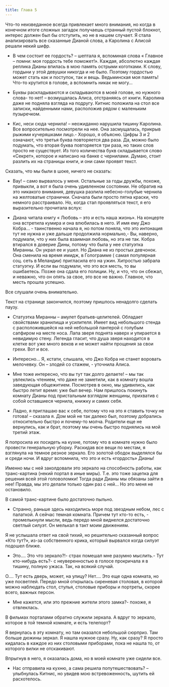 ```yaml
---
title: Глава 5
---
```


Что-то неизведанное всегда привлекает много внимания, но когда в конечном итоге сложных загадок получаешь странный
пустой блокнот, интерес должен был бы отступить, но не в нашем случает. Я стала анализировать все сказанные Дианой
слова, а Каролина с Алисой решали некий шифр.

- В чем состоит ее гордость? – шептала я, вспоминая слова « Главное – помни: моя гордость тебе поможет!». Каждая,
  абсолютно каждая реплика Дианы впилась в мою память острыми коготками. К слову, гордыни у этой девушки никогда и не
  было. Поэтому гордостью может стать как и поступок, так и вещь. Ведьминская моя память! Что-то крутится в голове, а
  вспомнить никак не могу…

- Буквы раскладываются и складываются в моей голове, но нужного слова- то нет! – возмущалась Алиса, отстраняясь от
  книги. Каролина даже не подняла взгляда на подругу. Китнис положила на стол все записки, найденными нами, расположив
  рядом с маленьким пузыречком.

- Кис, неси сюда чернила! – неожиданно нарушила тишину Каролина. Все вопросительно посмотрели на нее. Она засмущалась,
  прикрыв рыжими кучеряшками лицо.- Хорошо, я объясню. Цифры 3 и 2 означают, что третья буква повторяется два раза. Да,
  можно было подумать, что вторая буква повторяется три раза, но таких слов просто не существует. Из того количества
  букв складывается слово «Секрет», которое и написано на банке с чернилами. Думаю, стоит разлить их на страницы книги,
  и они сами проявят текст.

Сказать, что мы были в шоке, ничего не сказать:

- Вау! – само вырвалось у меня. Остальные за годы дружбы, похоже, привыкли, а вот я была очень удивленном состоянии. Не
  обратив на это никакого внимания, девушка разлила небесно-голубые чернила на желтоватые странички. Сначала были просто
  пятна краски, что немного расстраивало. Но, когда стал проявляться текст, я его выразительно прочитала вслух:

- Диана читала книгу « Любовь – это и есть наша жизнь». На концерте она встретила кумира и она влюбилась в него. И имя
  ему Джо Кобра… - таинственно начала я, но потом поняла, что это интонация тут не нужна и уже дальше продолжила
  нормально,- Вы, наверно, подумали, что у них была взаимная любовь, но эта не так. Кобра втирался в доверие Дины,
  потому что была у нее статуэтка Миранны. Он украл ее и ушел. Но Диана не из простых девчонок. Она сменила на время
  имидж, в Голограмме ( самая популярная соц. сеть в Меландии) пригласила его на ужин. Хитростью забрала статуэтку. И
  если вы подумали, что это вся месть, то вы ошибаетесь. Позже она сдала его полиции. Ну, и что, что он сбежал, и
  неважно, что он опять за свое, это все не важно. Главное, что месть прошла успешно.

Все слушали очень внимательно.

Текст на странице закончился, поэтому пришлось ненадолго сделать паузу.

- Статуэтка Миранны – амулет братьев-целителей. Обладает свойствами хранилища и усилителя. Имеет вид небольшого стенда с
  расположившейся на ней небольшой пантерой с голубым сапфиром на месте носа. Лапа зверя поднята наверх и упирается в
  невидимую стену. Легенда гласит, что душа зверя находится в клетке вот уже много веков и не может найти прощения за
  свои грехи. Вот и все.

- Интересно… Я, кстати, слышала, что Джо Кобра не станет воровать мелочевку. Он – злодей со стажем, - уточнила Алиса.

- Мне тоже интересно, что вы тут так долго делаете! – мы так увлеклись чтением, что даже не заметили, как в комнату
  вошла заведующая общежитием. Посмотрев в окно, мы удивились, как быстро летит время: уже был вечер. Нам пришлось
  покинуть комнату Дианы под пристальным взглядом женщины, прихватив с собой оставшиеся чернила, книжку и самих себя.

- Ладно, я приглашаю вас к себе, потому что на это я ставить точку не готова! – сказала я. Дом мой не так далеко был,
  поэтому добрались относительно быстро и почему-то молча. Родители еще не вернулись, как и брат, поэтому мы очень
  быстро поднялись на мой третий этаж.

Я попросила их посидеть на кухне, потому что в комнате нужно было провести генеральную уборку. Раскидав все вещи по
местам, я взглянула на темное резное зеркало. Его золотой ободок выделялся бы и среди ночи. И вдруг вспомнила, что это и
есть «гордость» Дианы!

Именно мы с ней заколдовали это зеркало на способность работы, как транс-картина (некий портал в иные миры). Т.е. это
тоже зацепка для решения всей этой головоломки! Тогда ради Дианы мы обязаны зайти в нее! Правда, мы это делали только
один раз с ней… Но это меня не остановило.

В самой транс-картине было достаточно пыльно.

- Странно, раньше здесь находились море под звездным небом, лес с палаткой. А сейчас темная комната. Причем тут кто-то
  есть, - промелькнули мысли, ведь передо мной виднелся достаточно светлый силуэт. Он мелькал в такт моим движениям.

Я не услышала ответ на свой тихий, но решительно сказанный вопрос «Кто тут?», из-за собственного крика, который вырвался
когда силуэт подошел ближе.

- Это.… Это что зеркало?!- страх помешал мне разумно мыслить.- Тут кто-нибудь есть?- с неуверенностью в голосе
  прокричала я в тишину, полную ужаса. Так, на всякий случай.

О…. Тут есть дверь, может, на улицу? Нет…. Это еще одна комната, но уже посветлей. Передо мной открылась сиреневая
столовая, в которой можно наблюдать стол, стулья, столовые приборы и портреты, скорее всего, важных персон.

- Мне кажется, или это прежние жители этого замка?- похоже, я отвлеклась.

В фильмах порталами обратно служили зеркала. А вдруг то зеркало, которое в той темной комнате, и есть телепорт?

Я вернулась в эту комнату, но там оказался небольшой сюрприз. Там больше дюжины зеркал. Я нашла нужное сразу. Ну, как
сразу? Я просто кидалась в каждое из них столовыми приборами, пока не нашла то, от которого вилки не отскакивают.

Впрыгнув в него, я оказалась дома, но в моей комнате уже сидели все.

- Нас отправила на кухню, а сама решила попутешествовать? – улыбнулась Китнис, но увидев мою встревоженность, шутить ей
  расхотелось.
